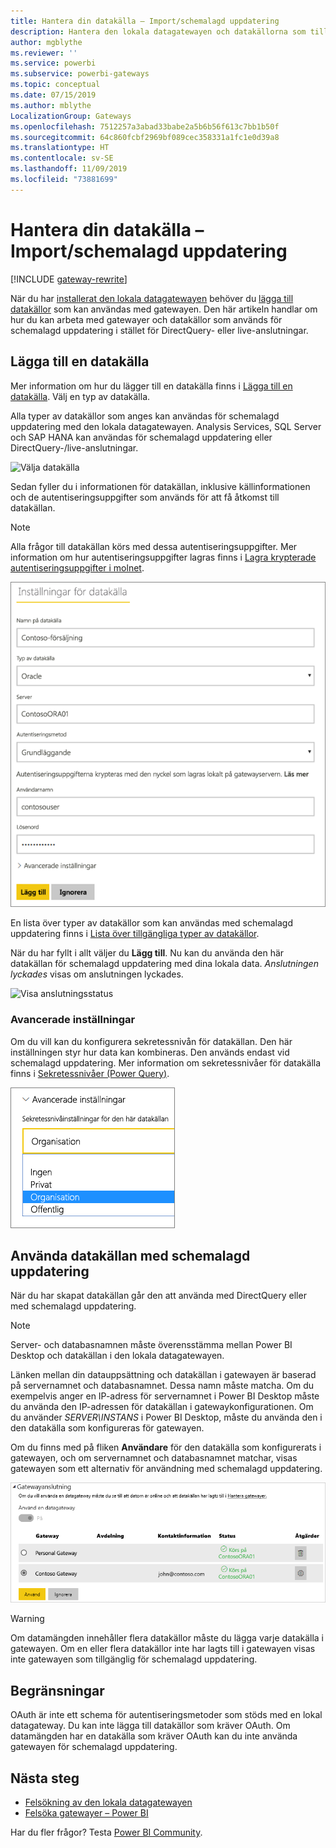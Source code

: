 ```yaml
---
title: Hantera din datakälla – Import/schemalagd uppdatering
description: Hantera den lokala datagatewayen och datakällorna som tillhör denna gateway. Den här artikeln är specifik för datakällor som kan användas med import/schemalagd uppdatering.
author: mgblythe
ms.reviewer: ''
ms.service: powerbi
ms.subservice: powerbi-gateways
ms.topic: conceptual
ms.date: 07/15/2019
ms.author: mblythe
LocalizationGroup: Gateways
ms.openlocfilehash: 7512257a3abad33babe2a5b6b56f613c7bb1b50f
ms.sourcegitcommit: 64c860fcbf2969bf089cec358331a1fc1e0d39a8
ms.translationtype: HT
ms.contentlocale: sv-SE
ms.lasthandoff: 11/09/2019
ms.locfileid: "73881699"
---
```

# <a name="manage-your-data-source---importscheduled-refresh"></a>Hantera din datakälla – Import/schemalagd uppdatering

[!INCLUDE [gateway-rewrite](includes/gateway-rewrite.md)]

När du har [installerat den lokala datagatewayen](/data-integration/gateway/service-gateway-install) behöver du [lägga till datakällor](service-gateway-data-sources.md#add-a-data-source) som kan användas med gatewayen. Den här artikeln handlar om hur du kan arbeta med gatewayer och datakällor som används för schemalagd uppdatering i stället för DirectQuery- eller live-anslutningar.

## <a name="add-a-data-source"></a>Lägga till en datakälla

Mer information om hur du lägger till en datakälla finns i [Lägga till en datakälla](service-gateway-data-sources.md#add-a-data-source). Välj en typ av datakälla.

Alla typer av datakällor som anges kan användas för schemalagd uppdatering med den lokala datagatewayen. Analysis Services, SQL Server och SAP HANA kan användas för schemalagd uppdatering eller DirectQuery-/live-anslutningar.

![Välja datakälla](media/service-gateway-enterprise-manage-scheduled-refresh/datasourcesettings2.png)

Sedan fyller du i informationen för datakällan, inklusive källinformationen och de autentiseringsuppgifter som används för att få åtkomst till datakällan.

> [!NOTE]
> Alla frågor till datakällan körs med dessa autentiseringsuppgifter. Mer information om hur autentiseringsuppgifter lagras finns i [Lagra krypterade autentiseringsuppgifter i molnet](service-gateway-data-sources.md#store-encrypted-credentials-in-the-cloud).

![Fylla i inställningarna för datakälla](media/service-gateway-enterprise-manage-scheduled-refresh/datasourcesettings3-oracle.png)

En lista över typer av datakällor som kan användas med schemalagd uppdatering finns i [Lista över tillgängliga typer av datakällor](service-gateway-data-sources.md#list-of-available-data-source-types).

När du har fyllt i allt väljer du **Lägg till**. Nu kan du använda den här datakällan för schemalagd uppdatering med dina lokala data. *Anslutningen lyckades* visas om anslutningen lyckades.

![Visa anslutningsstatus](media/service-gateway-enterprise-manage-scheduled-refresh/datasourcesettings4.png)

### <a name="advanced-settings"></a>Avancerade inställningar

Om du vill kan du konfigurera sekretessnivån för datakällan. Den här inställningen styr hur data kan kombineras. Den används endast vid schemalagd uppdatering. Mer information om sekretessnivåer för datakälla finns i [Sekretessnivåer (Power Query)](https://support.office.com/article/Privacy-levels-Power-Query-CC3EDE4D-359E-4B28-BC72-9BEE7900B540).

![Ange sekretessnivån](media/service-gateway-enterprise-manage-scheduled-refresh/datasourcesettings9.png)

## <a name="use-the-data-source-for-scheduled-refresh"></a>Använda datakällan med schemalagd uppdatering

När du har skapat datakällan går den att använda med DirectQuery eller med schemalagd uppdatering.

> [!NOTE]
> Server- och databasnamnen måste överensstämma mellan Power BI Desktop och datakällan i den lokala datagatewayen.

Länken mellan din datauppsättning och datakällan i gatewayen är baserad på servernamnet och databasnamnet. Dessa namn måste matcha. Om du exempelvis anger en IP-adress för servernamnet i Power BI Desktop måste du använda den IP-adressen för datakällan i gatewaykonfigurationen. Om du använder *SERVER\INSTANS* i Power BI Desktop, måste du använda den i den datakälla som konfigureras för gatewayen.

Om du finns med på fliken **Användare** för den datakälla som konfigurerats i gatewayen, och om servernamnet och databasnamnet matchar, visas gatewayen som ett alternativ för användning med schemalagd uppdatering.

![Visa användarna](media/service-gateway-enterprise-manage-scheduled-refresh/powerbi-gateway-enterprise-schedule-refresh.png)

> [!WARNING]
> Om datamängden innehåller flera datakällor måste du lägga varje datakälla i gatewayen. Om en eller flera datakällor inte har lagts till i gatewayen visas inte gatewayen som tillgänglig för schemalagd uppdatering.

## <a name="limitations"></a>Begränsningar

OAuth är inte ett schema för autentiseringsmetoder som stöds med en lokal datagateway. Du kan inte lägga till datakällor som kräver OAuth. Om datamängden har en datakälla som kräver OAuth kan du inte använda gatewayen för schemalagd uppdatering.

## <a name="next-steps"></a>Nästa steg

* [Felsökning av den lokala datagatewayen](/data-integration/gateway/service-gateway-tshoot)
* [Felsöka gatewayer – Power BI](service-gateway-onprem-tshoot.md)

Har du fler frågor? Testa [Power BI Community](https://community.powerbi.com/).

